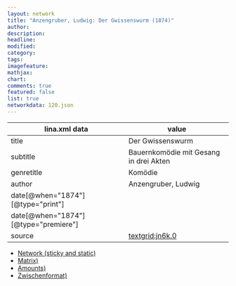 ```yaml
---
layout: network
title: "Anzengruber, Ludwig: Der Gwissenswurm (1874)"
author:
description:
headline:
modified:
category:
tags:
imagefeature: 
mathjax: 
chart: 
comments: true
featured: false
list: true
networkdata: 120.json
---
```

lina.xml data  | value
------------- | -------------
title|Der Gwissenswurm
subtitle|Bauernkomödie mit Gesang in drei Akten
genretitle|Komödie
author|Anzengruber, Ludwig
date[@when="1874"][@type="print"]|
date[@when="1874"][@type="premiere"]|
source|[textgrid:jn6k.0](https://textgridlab.org/1.0/tgcrud-public/rest/textgrid:jn6k.0/data)



* [Network (sticky and static)](/linas/network120)
* [Matrix)](/linas/matrix120)
* [Amounts)](/linas/amount120)
* [Zwischenformat)](/linas/lina120 )
